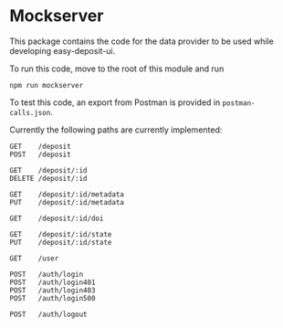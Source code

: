 Mockserver
==========

This package contains the code for the data provider to be used while developing easy-deposit-ui.

To run this code, move to the root of this module and run

    npm run mockserver

To test this code, an export from Postman is provided in `postman-calls.json`.

Currently the following paths are currently implemented:

    GET    /deposit
    POST   /deposit

    GET    /deposit/:id
    DELETE /deposit/:id

    GET    /deposit/:id/metadata
    PUT    /deposit/:id/metadata

    GET    /deposit/:id/doi

    GET    /deposit/:id/state
    PUT    /deposit/:id/state

    GET    /user
    
    POST   /auth/login
    POST   /auth/login401
    POST   /auth/login403
    POST   /auth/login500

    POST   /auth/logout
